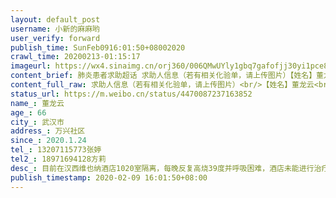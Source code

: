 ```yaml
---
layout: default_post
username: 小新的麻麻哟
user_verify: forward
publish_time: SunFeb0916:01:50+08002020
crawl_time: 20200213-01:15:17
imageurl: https://wx4.sinaimg.cn/orj360/006QMwUYly1gbq7gafofjj30yi1pce82.jpg,https://wx3.sinaimg.cn/orj360/006QMwUYly1gbq7garqp6j30u0140q50.jpg,https://wx2.sinaimg.cn/orj360/006QMwUYly1gbq7jfe40cj30u0140di6.jpg
content_brief: 肺炎患者求助超话 求助人信息（若有相关化验单，请上传图片）【姓名】董龙云【年龄】66【所在城市】武汉市【所在小区、社区】万兴社区【患病时间】2020.1.24【联系方式】13207115773张婷【其他紧急联系人】18971694128方莉【病情描述】 目前在汉西维也纳酒店1020室隔离，每晚反复高烧39度 ...全文
content_full_raw: 求助人信息（若有相关化验单，请上传图片）<br/>【姓名】董龙云<br/>【年龄】66<br/>【所在城市】武汉市<br/>【所在小区、社区】万兴社区<br/>【患病时间】2020.1.24<br/>【联系方式】13207115773张婷<br/>【其他紧急联系人】18971694128方莉<br/>【病情描述】目前在汉西维也纳酒店1020室隔离，每晚反复高烧39度并呼吸困难，酒店未能进行治疗也无医生照料无药物自己带的药也已快吃完，2月3日晚上因发烧呼吸困难拨打120后无救护车前去，已不知还能撑多久，且老婆因照顾自己已感染该新型肺炎也已入酒店隔离但是并未在一起，希望能入院治疗。<ahref='/n/人民日报'>@人民日报</a><ahref='/n/长江日报'>@长江日报</a><ahref='/n/人民网'>@人民网</a><ahref='/n/央视新闻'>@央视新闻</a><ahref='/n/央视网'>@央视网</a><ahref='/n/武汉传媒学院'>@武汉传媒学院</a><ahref='/n/湖北日报'>@湖北日报</a>
status_url: https://m.weibo.cn/status/4470087237163852
name_: 董龙云
age_: 66
city_: 武汉市
address_: 万兴社区
since_: 2020.1.24
tel_: 13207115773张婷
tel2_: 18971694128方莉
desc_: 目前在汉西维也纳酒店1020室隔离，每晚反复高烧39度并呼吸困难，酒店未能进行治疗也无医生照料无药物自己带的药也已快吃完，2月3日晚上因发烧呼吸困难拨打120后无救护车前去，已不知还能撑多久，且老婆因照顾自己已感染该新型肺炎也已入酒店隔离但是并未在一起，希望能入院治疗。<ahref='/n/人民日报'>@人民日报</a><ahref='/n/长江日报'>@长江日报</a><ahref='/n/人民网'>@人民网</a><ahref='/n/央视新闻'>@央视新闻</a><ahref='/n/央视网'>@央视网</a><ahref='/n/武汉传媒学院'>@武汉传媒学院</a><ahref='/n/湖北日报'>@湖北日报</a>
publish_timestamp: 2020-02-09 16:01:50+08:00
---
```

